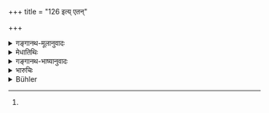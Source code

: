 +++
title = "126 इत्य् एतन्"

+++

<details><summary>गङ्गानथ-मूलानुवादः</summary>

The twice-born man who reads these Ordinances of Manu, shall be ever equipped with virtue and shall attain whatever state he may desire.—(126)
</details>

<details><summary>मेधातिथिः</summary>

**इतिः** शास्त्रसमाप्तिम् आह । **पठन् भवत्य् आचारवान्** । अन्यो अध्याहार्य आचारः । यथा पठितशास्त्रात् शास्त्रानुष्ठानम्[^४२७] । एवंविधश् चेद् भवति **यथेष्टां** देवतादिलक्षणां **गतिम्** ॥ १२.१२६ ॥


[^४२७]:
M G: paṭhitaśāstrāntarāt svanuṣṭhānaṃ
</details>

<details><summary>गङ्गानथ-भाष्यानुवादः</summary>

‘*Iti*’—indicates the end of the Institutes.

‘*He who reads, shall he virtuous*.’ Some people explain ‘*ācāra*,’ ‘*virtue*,’ as *virtuous conduct*, in accordance with the ordinances that have been read.

And if he is so, ‘*he shall attain whatever state he way desire*.’—126

*This is the end of the Ordinances of Manu* as *declared by Bhṛgu*.

*Thus ends the Manubhāṣya of Medhātithi*.
</details>

<details><summary>भारुचिः</summary>

शास्त्रेण हि प्रबोध्यमानो ऽवश्यम् आचारवा[न् भवत्य् अविनेयो ऽपि कालान्त]रेण, किं पुनर् विनेयः, येन हेतौ सत्य् अवश्यंभावि तत्फलं लोके दृष्टम् । तदनुष्ठानाच् चेष्टकामसं[प्राप्तिः] ॥ १२.१२६ ॥

**[इति भारुचिकृतं मनुशास्त्रविवरणं समाप्तम् ]**
</details>

<details><summary>Bühler</summary>

126	A twice-born man who recites these Institutes, revealed by Manu, will be always virtuous in conduct, and will reach whatever condition he desires.
</details>
